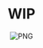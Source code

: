<div align="center">
  <h1>WIP</h1>
<img align="center" alt="PNG" src="https://cdn2.steamgriddb.com/icon_thumb/7ff17e7aa3064d218ef36ab0557414df.png" />
</div>



